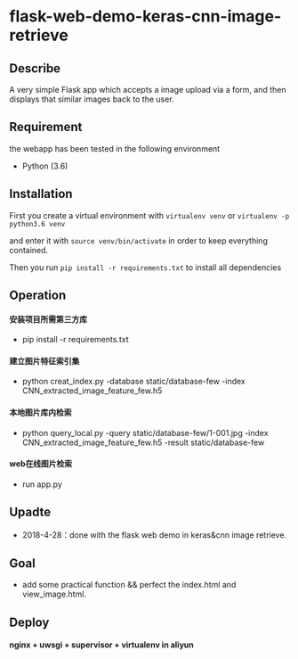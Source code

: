 # flask-web-demo-keras-cnn-image-retrieve

## Describe

A very simple Flask app which accepts a image upload via a form, and then displays that similar images back to the user.

## Requirement

the webapp has been tested in the following environment

* Python (3.6)

## Installation

First you create a virtual environment with `virtualenv venv` or `virtualenv -p python3.6 venv` 

and enter it with `source venv/bin/activate` in order to keep everything contained. 

Then you run `pip install -r requirements.txt` to install all dependencies

## Operation

#### 安装项目所需第三方库
- pip install -r requirements.txt

#### 建立图片特征索引集
- python creat_index.py -database static/database-few -index CNN_extracted_image_feature_few.h5

#### 本地图片库内检索
- python query_local.py -query static/database-few/1-001.jpg -index CNN_extracted_image_feature_few.h5 -result static/database-few

#### web在线图片检索
- run app.py

## Upadte

- 2018-4-28：done with the flask web demo in keras&cnn image retrieve.

## Goal

- add some practical function && perfect the index.html and view_image.html.

## Deploy

#### nginx + uwsgi + supervisor + virtualenv in aliyun
